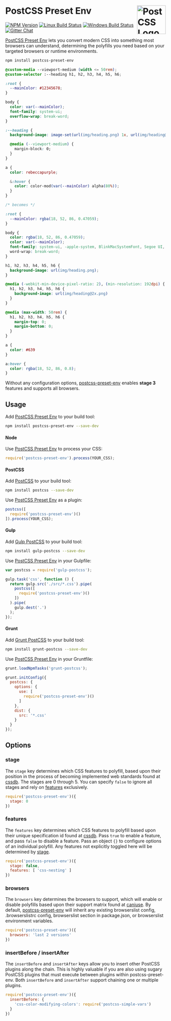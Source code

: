 # PostCSS Preset Env [<img src="https://postcss.github.io/postcss/logo.svg" alt="PostCSS Logo" width="90" height="90" align="right">][postcss]

[![NPM Version][npm-img]][npm-url]
[![Linux Build Status][cli-img]][cli-url]
[![Windows Build Status][win-img]][win-url]
[![Gitter Chat][git-img]][git-url]

[PostCSS Preset Env] lets you convert modern CSS into something most browsers
can understand, determining the polyfills you need based on your targeted
browsers or runtime environments.

```sh
npm install postcss-preset-env
```

```css
@custom-media --viewport-medium (width <= 50rem);
@custom-selector :--heading h1, h2, h3, h4, h5, h6;

:root {
  --mainColor: #12345678;
}

body {
  color: var(--mainColor);
  font-family: system-ui;
  overflow-wrap: break-word;
}

:--heading {
  background-image: image-set(url(img/heading.png) 1x, url(img/heading@2x.png) 2x);

  @media (--viewport-medium) {
    margin-block: 0;
  }
}

a {
  color: rebeccapurple;

  &:hover {
    color: color-mod(var(--mainColor) alpha(80%));
  }
}

/* becomes */

:root {
  --mainColor: rgba(18, 52, 86, 0.47059);
}

body {
  color: rgba(18, 52, 86, 0.47059);
  color: var(--mainColor);
  font-family: system-ui, -apple-system, BlinkMacSystemFont, Segoe UI, Roboto, Oxygen, Ubuntu, Cantarell, Droid Sans, Helvetica Neue;
  word-wrap: break-word;
}

h1, h2, h3, h4, h5, h6 {
  background-image: url(img/heading.png);
}

@media (-webkit-min-device-pixel-ratio: 2), (min-resolution: 192dpi) {
  h1, h2, h3, h4, h5, h6 {
    background-image: url(img/heading@2x.png)
  }
}

@media (max-width: 50rem) {
  h1, h2, h3, h4, h5, h6 {
    margin-top: 0;
    margin-bottom: 0;
  }
}

a {
  color: #639
}

a:hover {
  color: rgba(18, 52, 86, 0.8);
}
```

Without any configuration options, [postcss-preset-env] enables **stage 3**
features and supports all browsers.

## Usage

Add [PostCSS Preset Env] to your build tool:

```sh
npm install postcss-preset-env --save-dev
```

#### Node

Use [PostCSS Preset Env] to process your CSS:

```js
require('postcss-preset-env').process(YOUR_CSS);
```

#### PostCSS

Add [PostCSS] to your build tool:

```sh
npm install postcss --save-dev
```

Use [PostCSS Preset Env] as a plugin:

```js
postcss([
  require('postcss-preset-env')()
]).process(YOUR_CSS);
```

#### Gulp

Add [Gulp PostCSS] to your build tool:

```sh
npm install gulp-postcss --save-dev
```

Use [PostCSS Preset Env] in your Gulpfile:

```js
var postcss = require('gulp-postcss');

gulp.task('css', function () {
  return gulp.src('./src/*.css').pipe(
    postcss([
      require('postcss-preset-env')()
    ])
  ).pipe(
    gulp.dest('.')
  );
});
```

#### Grunt

Add [Grunt PostCSS] to your build tool:

```sh
npm install grunt-postcss --save-dev
```

Use [PostCSS Preset Env] in your Gruntfile:

```js
grunt.loadNpmTasks('grunt-postcss');

grunt.initConfig({
  postcss: {
    options: {
      use: [
        require('postcss-preset-env')()
      ]
    },
    dist: {
      src: '*.css'
    }
  }
});
```

## Options

### stage

The `stage` key determines which CSS features to polyfill, based upon their
position in the process of becoming implemented web standards found at [cssdb].
The stages are 0 through 5. You can specify `false` to ignore all stages and
rely on [features](#features) exclusively.

```js
require('postcss-preset-env')({
  stage: 0
})
```

### features

The `features` key determines which CSS features to polyfill based upon their
unique specification id found at [cssdb]. Pass `true` to enable a feature, and
pass `false` to disable a feature. Pass an object `{}` to configure options of
an individual polyfill. Any features not explicitly toggled here will be
determined by [stage](#stage).

```js
require('postcss-preset-env')({
  stage: false,
  features: [ 'css-nesting' ]
})
```

### browsers

The `browsers` key determines the browsers to support, which will enable or
disable polyfills based upon their support matrix found at [caniuse].
By default, [postcss-preset-env] will inherit any existing browserslist config,
.browserslistrc config, browserslist section in package.json, or browserslist
environment variables.

```js
require('postcss-preset-env')({
  browsers: 'last 2 versions'
})
```

### insertBefore / insertAfter

The `insertBefore` and `insertAfter` keys allow you to insert other PostCSS
plugins along the chain. This is highly valuable if you are also using sugary
PostCSS plugins that must execute between plugins within postcss-preset-env.
Both `insertBefore` and `insertAfter` support chaining one or multiple plugins.

```js
require('postcss-preset-env')({
  insertBefore: {
    'css-color-modifying-colors': require('postcss-simple-vars')
  }
})
```

[npm-url]: https://www.npmjs.com/package/postcss-preset-env
[npm-img]: https://img.shields.io/npm/v/postcss-preset-env.svg
[cli-url]: https://travis-ci.org/jonathantneal/postcss-preset-env
[cli-img]: https://img.shields.io/travis/jonathantneal/postcss-preset-env.svg
[win-url]: https://ci.appveyor.com/project/jonathantneal/postcss-preset-env
[win-img]: https://img.shields.io/appveyor/ci/jonathantneal/postcss-preset-env.svg
[git-url]: https://gitter.im/postcss/postcss
[git-img]: https://img.shields.io/badge/chat-gitter-blue.svg

[PostCSS Preset Env]: https://github.com/jonathantneal/postcss-preset-env
[PostCSS]: https://github.com/postcss/postcss
[Gulp PostCSS]: https://github.com/postcss/gulp-postcss
[Grunt PostCSS]: https://github.com/nDmitry/grunt-postcss
[cssdb]: https://jonathantneal.github.io/css-db/
[caniuse]: https://caniuse.com/
[postcss-preset-env]: https://github.com/jonathantneal/postcss-preset-env/
